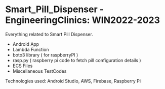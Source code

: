 # Smart_Pill_Dispenser - EngineeringClinics: WIN2022-2023
Everything related to Smart Pill Dispenser.


+ Android App
+ Lambda Function 
+ boto3 library ( for raspberryPI )
+ rasp.py ( raspberry pi code to fetch pill configuration details )
+ ECS Files
+ Miscellaneous TestCodes


Technologies used: Android Studio, AWS, Firebase, Raspberry Pi
